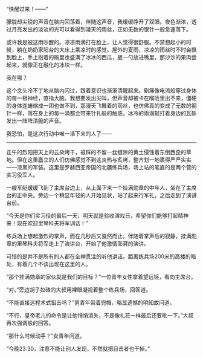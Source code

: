 “快醒过来！——”

朦胧却尖锐的声音在脑内回荡着，伴随这声音，我缓缓睁开了双眼。夜色渐浓，透过月亮发出的淡淡的光可以看得到漫天的雨丝，正如无数的银针一般急速落下。

或许我是被这雨吵醒的。凉凉雨滴打在脸上，让人觉得很舒服。不禁想起小的时候，躺在奶奶家阳台的大床上乘凉时的感觉。屋外的夏雨，凉凉的雨丝时不时会飘到脸上，手上抱着的碗里也盛满了冰冰的西瓜，崴一勺放进嘴里，那沙沙的果肉尝起来，就像正在融化的冰块一样。

我在哪？

这个念头冷不丁地从脑内闪过，跟着意识也渐渐清醒起来。剧痛像电流般穿过身体的每一根神经，直指大脑。我想要发出尖叫，但声音却被卡在喉咙里出不来，僵硬的身体连蜷缩成一团也做不到，那漫天飞舞着的雨丝，也仿佛真的变成了无数的钢针一样，落在身上的每一滴都会带来针扎般的触感。冰冷的雨滴敲打着身边的瓦砾发出一阵阵清脆的声音。

我恐怕，是这次行动中唯一活下来的人了——

----------------

正午的烈阳把天上的云朵烤干，被踩的不留一丝缝隙的黄土侵蚀着东倒西歪的草地。但在这里矗立的人们仿佛感觉不到这炎热与炙烤，整齐划一地裹得严严实实——漆黑的军装。这里是罗赫西亚帝国的北疆练兵场，场上站的笔直的是两个营的实习役军人。

一艘军艇缓缓飞到了主席台边上，从上面下来一个挂满勋章的中年人，坐在了主席台的正中央。旁边一个稍显年轻的人开始见状，站了起来行军礼，之后走到了演讲台前。

“今天是你们实习役的最后一天，明天就是验收演戏日，希望你们能够打起精神来！现在欢迎里琴科夫将军训话！”

练兵场上想起激烈的掌声，而在几秒后又戛然而止。伴随着掌声后的寂静，挂满勋章的里琴科夫将军走上了演讲台，开始了他激情澎湃的演讲。

可惜的是并不是所有的人都在全神贯注的听他讲话。距离练兵场200米的高楼的暗处，有着几个不该出现在这里的人。

“那个挂满勋章的家伙就是我们的目标？”一位青年女性拿着望远镜，看向主席台。

“对。”旁边胡子拉碴的大叔用裸眼凝视着整个练兵场，回答道。

“不能直接远程术式狙击吗？”男青年带着兜帽，略显遗憾的明知故问道。

“不行，皇帝老儿的命令是让他悄悄消失，不是像礼花一样最后还要呲一下。”大叔再次强调般的回答。

“那什么时候动手？”女青年问道。

“今晚23:30，注意不能让别人发现，不然就把目击者也干掉。”